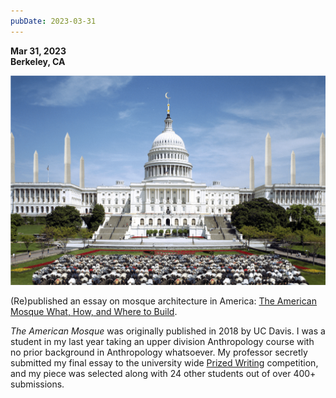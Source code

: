 ```yaml
---
pubDate: 2023-03-31
---
```


**Mar 31, 2023**\
**Berkeley, CA**

![Graphic of The American Mosque](../../../images/timeline/230331.jpg)

(Re)published an essay on mosque architecture in America: [The American Mosque What, How, and Where to Build](https://theamericanmosque.omarmhmmd.com/).

*The American Mosque* was originally published in 2018 by UC Davis. I was a student in my last year taking an upper division Anthropology course with no prior background in Anthropology whatsoever. My professor secretly submitted my final essay to the university wide [Prized Writing](https://prizedwriting.ucdavis.edu/) competition, and my piece was selected along with 24 other students out of over 400+ submissions.